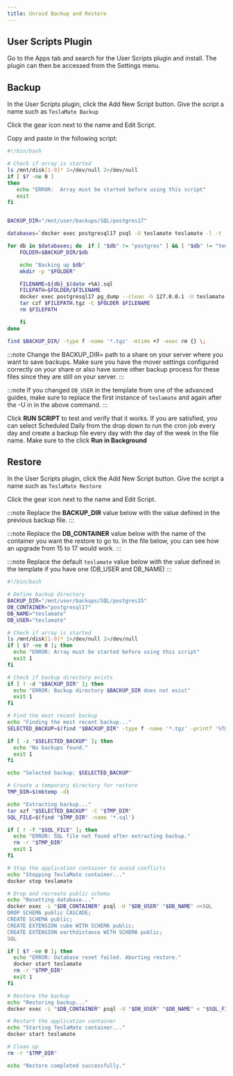 ```yaml
---
title: Unraid Backup and Restore
---
```


## User Scripts Plugin
Go to the Apps tab and search for the User Scripts plugin and install. The plugin can then be accessed from the Settings menu.

## Backup

In the User Scripts plugin, click the Add New Script button. Give the script a name such as `TeslaMate Backup`

Click the gear icon next to the name and Edit Script.

Copy and paste in the following script:

```bash
#!/bin/bash

# Check if array is started
ls /mnt/disk[1-9]* 1>/dev/null 2>/dev/null
if [ $? -ne 0 ]
then
   echo "ERROR:  Array must be started before using this script"
   exit
fi


BACKUP_DIR="/mnt/user/backups/SQL/postgres17"

databases=`docker exec postgresql17 psql -U teslamate teslamate -l -t | cut -d'|' -f1 | sed -e 's/ //g' -e '/^$/d'`

for db in $databases; do  if [ "$db" != "postgres" ] && [ "$db" != "template0" ] && [ "$db" != "template1" ] && [ "$db" != "template_postgis" ]; then    
    FOLDER=$BACKUP_DIR/$db

    echo "Backing up $db"
    mkdir -p "$FOLDER"

    FILENAME=${db}_$(date +%A).sql
    FILEPATH=$FOLDER/$FILENAME
    docker exec postgresql17 pg_dump --clean -h 127.0.0.1 -U teslamate -d $db > $FILEPATH
    tar czf $FILEPATH.tgz -C $FOLDER $FILENAME
    rm $FILEPATH

    fi
done

find $BACKUP_DIR/ -type f -name '*.tgz' -mtime +7 -exec rm {} \;
```

:::note
Change the BACKUP_DIR= path to a share on your server where you want to save backups. Make sure you have the mover settings configured correctly on your share or also have some other backup process for these files since they are still on your server.
:::

:::note
If you changed `DB_USER` in the template from one of the advanced guides, make sure to replace the first instance of `teslamate` and again after the -U in in the above command.
:::

Click **RUN SCRIPT** to test and verify that it works. If you are satisfied, you can select Scheduled Daily from the drop down to run the cron job every day and create a backup file every day with the day of the week in the file name. Make sure to the click **Run in Background**


## Restore

In the User Scripts plugin, click the Add New Script button. Give the script a name such as `TeslaMate Restore`

Click the gear icon next to the name and Edit Script.

:::note
Replace the **BACKUP_DIR** value below with the value defined in the previous backup file.
:::

:::note
Replace the **DB_CONTAINER** value below with the name of the container you want the restore to go to. In the file below, you can see how an upgrade from 15 to 17 would work.
:::

:::note
Replace the default `teslamate` value below with the value defined in the template if you have one (DB_USER and DB_NAME)
:::

```bash
#!/bin/bash

# Define backup directory
BACKUP_DIR="/mnt/user/backups/SQL/postgres15"
DB_CONTAINER="postgresql17"
DB_NAME="teslamate"
DB_USER="teslamate"

# Check if array is started
ls /mnt/disk[1-9]* 1>/dev/null 2>/dev/null
if [ $? -ne 0 ]; then
  echo "ERROR: Array must be started before using this script"
  exit 1
fi

# Check if backup directory exists
if [ ! -d "$BACKUP_DIR" ]; then
  echo "ERROR: Backup directory $BACKUP_DIR does not exist"
  exit 1
fi

# Find the most recent backup
echo "Finding the most recent backup..."
SELECTED_BACKUP=$(find "$BACKUP_DIR" -type f -name '*.tgz' -printf '%T@ %p\n' | sort -n | tail -1 | cut -d' ' -f2-)

if [ -z "$SELECTED_BACKUP" ]; then
  echo "No backups found."
  exit 1
fi

echo "Selected backup: $SELECTED_BACKUP"

# Create a temporary directory for restore
TMP_DIR=$(mktemp -d)

echo "Extracting backup..."
tar xzf "$SELECTED_BACKUP" -C "$TMP_DIR"
SQL_FILE=$(find "$TMP_DIR" -name '*.sql')

if [ ! -f "$SQL_FILE" ]; then
  echo "ERROR: SQL file not found after extracting backup."
  rm -r "$TMP_DIR"
  exit 1
fi

# Stop the application container to avoid conflicts
echo "Stopping TeslaMate container..."
docker stop teslamate

# Drop and recreate public schema
echo "Resetting database..."
docker exec -i "$DB_CONTAINER" psql -U "$DB_USER" "$DB_NAME" <<SQL
DROP SCHEMA public CASCADE;
CREATE SCHEMA public;
CREATE EXTENSION cube WITH SCHEMA public;
CREATE EXTENSION earthdistance WITH SCHEMA public;
SQL

if [ $? -ne 0 ]; then
  echo "ERROR: Database reset failed. Aborting restore."
  docker start teslamate
  rm -r "$TMP_DIR"
  exit 1
fi

# Restore the backup
echo "Restoring backup..."
docker exec -i "$DB_CONTAINER" psql -U "$DB_USER" "$DB_NAME" < "$SQL_FILE"

# Restart the application container
echo "Starting TeslaMate container..."
docker start teslamate

# Clean up
rm -r "$TMP_DIR"

echo "Restore completed successfully."
```
